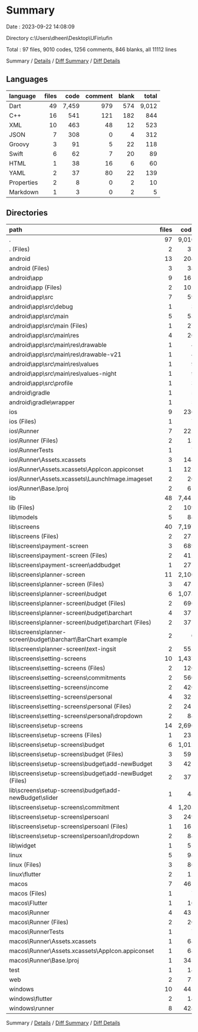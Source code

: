 # Summary

Date : 2023-09-22 14:08:09

Directory c:\\Users\\dheen\\Desktop\\UFin\\ufin

Total : 97 files,  9010 codes, 1256 comments, 846 blanks, all 11112 lines

Summary / [Details](details.md) / [Diff Summary](diff.md) / [Diff Details](diff-details.md)

## Languages
| language | files | code | comment | blank | total |
| :--- | ---: | ---: | ---: | ---: | ---: |
| Dart | 49 | 7,459 | 979 | 574 | 9,012 |
| C++ | 16 | 541 | 121 | 182 | 844 |
| XML | 10 | 463 | 48 | 12 | 523 |
| JSON | 7 | 308 | 0 | 4 | 312 |
| Groovy | 3 | 91 | 5 | 22 | 118 |
| Swift | 6 | 62 | 7 | 20 | 89 |
| HTML | 1 | 38 | 16 | 6 | 60 |
| YAML | 2 | 37 | 80 | 22 | 139 |
| Properties | 2 | 8 | 0 | 2 | 10 |
| Markdown | 1 | 3 | 0 | 2 | 5 |

## Directories
| path | files | code | comment | blank | total |
| :--- | ---: | ---: | ---: | ---: | ---: |
| . | 97 | 9,010 | 1,256 | 846 | 11,112 |
| . (Files) | 2 | 37 | 80 | 22 | 139 |
| android | 13 | 204 | 51 | 33 | 288 |
| android (Files) | 3 | 38 | 0 | 10 | 48 |
| android\\app | 9 | 161 | 51 | 22 | 234 |
| android\\app (Files) | 2 | 102 | 5 | 13 | 120 |
| android\\app\\src | 7 | 59 | 46 | 9 | 114 |
| android\\app\\src\\debug | 1 | 3 | 4 | 1 | 8 |
| android\\app\\src\\main | 5 | 53 | 38 | 7 | 98 |
| android\\app\\src\\main (Files) | 1 | 27 | 6 | 1 | 34 |
| android\\app\\src\\main\\res | 4 | 26 | 32 | 6 | 64 |
| android\\app\\src\\main\\res\\drawable | 1 | 4 | 7 | 2 | 13 |
| android\\app\\src\\main\\res\\drawable-v21 | 1 | 4 | 7 | 2 | 13 |
| android\\app\\src\\main\\res\\values | 1 | 9 | 9 | 1 | 19 |
| android\\app\\src\\main\\res\\values-night | 1 | 9 | 9 | 1 | 19 |
| android\\app\\src\\profile | 1 | 3 | 4 | 1 | 8 |
| android\\gradle | 1 | 5 | 0 | 1 | 6 |
| android\\gradle\\wrapper | 1 | 5 | 0 | 1 | 6 |
| ios | 9 | 236 | 4 | 13 | 253 |
| ios (Files) | 1 | 7 | 0 | 0 | 7 |
| ios\\Runner | 7 | 222 | 2 | 9 | 233 |
| ios\\Runner (Files) | 2 | 13 | 0 | 3 | 16 |
| ios\\RunnerTests | 1 | 7 | 2 | 4 | 13 |
| ios\\Runner\\Assets.xcassets | 3 | 148 | 0 | 4 | 152 |
| ios\\Runner\\Assets.xcassets\\AppIcon.appiconset | 1 | 122 | 0 | 1 | 123 |
| ios\\Runner\\Assets.xcassets\\LaunchImage.imageset | 2 | 26 | 0 | 3 | 29 |
| ios\\Runner\\Base.lproj | 2 | 61 | 2 | 2 | 65 |
| lib | 48 | 7,445 | 969 | 567 | 8,981 |
| lib (Files) | 2 | 109 | 13 | 12 | 134 |
| lib\\models | 5 | 84 | 97 | 13 | 194 |
| lib\\screens | 40 | 7,197 | 858 | 531 | 8,586 |
| lib\\screens (Files) | 2 | 275 | 2 | 31 | 308 |
| lib\\screens\\payment-screen | 3 | 689 | 15 | 49 | 753 |
| lib\\screens\\payment-screen (Files) | 2 | 412 | 12 | 29 | 453 |
| lib\\screens\\payment-screen\\addbudget | 1 | 277 | 3 | 20 | 300 |
| lib\\screens\\planner-screen | 11 | 2,100 | 765 | 183 | 3,048 |
| lib\\screens\\planner-screen (Files) | 3 | 475 | 16 | 26 | 517 |
| lib\\screens\\planner-screen\\budget | 6 | 1,073 | 742 | 119 | 1,934 |
| lib\\screens\\planner-screen\\budget (Files) | 2 | 696 | 138 | 43 | 877 |
| lib\\screens\\planner-screen\\budget\\barchart | 4 | 377 | 604 | 76 | 1,057 |
| lib\\screens\\planner-screen\\budget\\barchart (Files) | 2 | 377 | 0 | 37 | 414 |
| lib\\screens\\planner-screen\\budget\\barchart\\BarChart example | 2 | 0 | 604 | 39 | 643 |
| lib\\screens\\planner-screen\\text-ingsit | 2 | 552 | 7 | 38 | 597 |
| lib\\screens\\setting-screens | 10 | 1,437 | 24 | 101 | 1,562 |
| lib\\screens\\setting-screens (Files) | 2 | 126 | 0 | 13 | 139 |
| lib\\screens\\setting-screens\\commitments | 2 | 560 | 19 | 37 | 616 |
| lib\\screens\\setting-screens\\income | 2 | 426 | 4 | 21 | 451 |
| lib\\screens\\setting-screens\\personal | 4 | 325 | 1 | 30 | 356 |
| lib\\screens\\setting-screens\\personal (Files) | 2 | 241 | 0 | 16 | 257 |
| lib\\screens\\setting-screens\\personal\\dropdown | 2 | 84 | 1 | 14 | 99 |
| lib\\screens\\setup-screens | 14 | 2,696 | 52 | 167 | 2,915 |
| lib\\screens\\setup-screens (Files) | 1 | 232 | 0 | 14 | 246 |
| lib\\screens\\setup-screens\\budget | 6 | 1,012 | 15 | 84 | 1,111 |
| lib\\screens\\setup-screens\\budget (Files) | 3 | 591 | 2 | 42 | 635 |
| lib\\screens\\setup-screens\\budget\\add-newBudget | 3 | 421 | 13 | 42 | 476 |
| lib\\screens\\setup-screens\\budget\\add-newBudget (Files) | 2 | 377 | 1 | 30 | 408 |
| lib\\screens\\setup-screens\\budget\\add-newBudget\\slider | 1 | 44 | 12 | 12 | 68 |
| lib\\screens\\setup-screens\\commitment | 4 | 1,203 | 36 | 45 | 1,284 |
| lib\\screens\\setup-screens\\persoanl | 3 | 249 | 1 | 24 | 274 |
| lib\\screens\\setup-screens\\persoanl (Files) | 1 | 165 | 0 | 10 | 175 |
| lib\\screens\\setup-screens\\persoanl\\dropdown | 2 | 84 | 1 | 14 | 99 |
| lib\\widget | 1 | 55 | 1 | 11 | 67 |
| linux | 5 | 98 | 27 | 38 | 163 |
| linux (Files) | 3 | 86 | 18 | 27 | 131 |
| linux\\flutter | 2 | 12 | 9 | 11 | 32 |
| macos | 7 | 461 | 5 | 16 | 482 |
| macos (Files) | 1 | 7 | 0 | 0 | 7 |
| macos\\Flutter | 1 | 16 | 3 | 4 | 23 |
| macos\\Runner | 4 | 431 | 0 | 8 | 439 |
| macos\\Runner (Files) | 2 | 20 | 0 | 6 | 26 |
| macos\\RunnerTests | 1 | 7 | 2 | 4 | 13 |
| macos\\Runner\\Assets.xcassets | 1 | 68 | 0 | 1 | 69 |
| macos\\Runner\\Assets.xcassets\\AppIcon.appiconset | 1 | 68 | 0 | 1 | 69 |
| macos\\Runner\\Base.lproj | 1 | 343 | 0 | 1 | 344 |
| test | 1 | 14 | 10 | 7 | 31 |
| web | 2 | 73 | 16 | 7 | 96 |
| windows | 10 | 442 | 94 | 143 | 679 |
| windows\\flutter | 2 | 14 | 9 | 11 | 34 |
| windows\\runner | 8 | 428 | 85 | 132 | 645 |

Summary / [Details](details.md) / [Diff Summary](diff.md) / [Diff Details](diff-details.md)